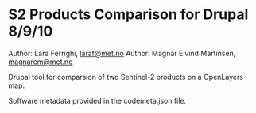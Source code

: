 # S2 Products Comparison for Drupal 8/9/10

Author: Lara Ferrighi, <laraf@met.no>
Author: Magnar Eivind Martinsen, <magnarem@met.no>

Drupal tool for comparsion of two Sentinel-2 products on a OpenLayers map.

Software metadata provided in the codemeta.json file.
